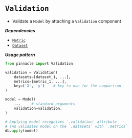 # `Validation`

- Validate a `Model` by attaching a `Validation` component

***Dependencies***

- [`Metric`](metric.md)
- [`Dataset`](./dataset.md)

***Usage pattern***

```python
from pinnacle import Validation

validation = Validation(
    datasets=[dataset_1, ...],
    metrics=[metric_1, ...],
    key=('X', 'y')    # key to use for the comparison
)

model = Model(
    ...     # standard arguments
    validation=validation,
)

# Applying model recognizes `.validation` attribute
# and validates model on the `.datasets` with `.metrics`
db.apply(model)
```